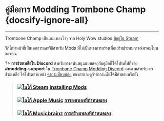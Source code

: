 # คู่มือการ Modding Trombone Champ {docsify-ignore-all}
---
Trombone Champ เป็นเกมเพลงโง่ๆ จาก Holy Wow studios [มีอยู่ใน Steam](https://store.steampowered.com/app/1059990/Trombone_Champ/)

วิกินี้ทำหน้าที่เป็นเอกสารและวิธีสำหรับ Mods ที่ไม่เป็นทางการสร้างเพื่อเสริมประสบการณ์ทรอมโบนของคุณ

?> **การช่วยเหลือใน Discord** สำหรับการสนันสนุนแบบสดๆกับคู่มือนี้ได้โปรดไปที่ช่อง **#modding-support** ใน [Trombone Champ Modding Discord](https://discord.gg/KVzKRsbetJ) และถามสำหรับการช่วยเหลือ ได้โปรดอ่านหน้า [คำถามที่พบบ่อย](faq) ของเราและดูว่าคำถามนั้นได้มีคำตอบหรือยัง

> ### [![โลโก้ Steam](https://icongr.am/simple/steam.svg?color=A9A9A9&size=18.72)](pc-guide)&nbsp;[**Installing Mods**](installing-r2modman)
> 
> ### [![โลโก้ Apple Music](https://icongr.am/simple/applemusic.svg?color=A9A9A9&size=18.72)](pc-guide)&nbsp;[**การลงเพลงที่กำหนดเอง**](installing-songs)
> 
> ### [![โลโก้ Musicbrainz](https://icongr.am/simple/musicbrainz.svg?color=A9A9A9&size=18.72)](pc-guide)&nbsp;[**การสร้างเพลงที่กำหนดเอง**](creating-charts)
> 
><!-- > ### \[![Steam Logo\](https://icongr.am/simple/steam.svg?color=A9A9A9&size=18.72)](pc-guide)&nbsp;\[**Creating Mods**\](pc-guide) -->